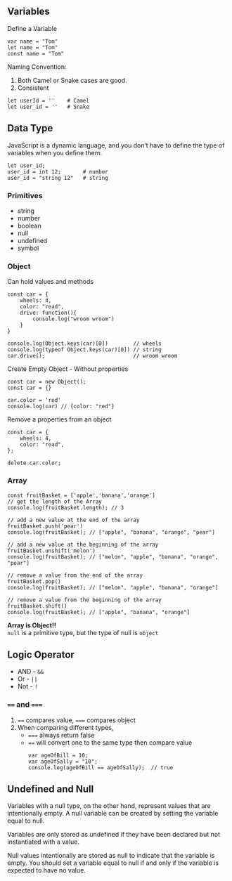 ## Variables

Define a Variable
```
var name = "Tom"
let name = "Tom"
const name = "Tom"
```

Naming Convention:  
1. Both Camel or Snake cases are good.   
2. Consistent
```
let userId = ''    # Camel
let user_id = ''   # Snake
```

## Data Type
JavaScript is a dynamic language, and you don’t have to define the type of variables when you define them.

```
let user_id;
user_id = int 12;       # number
user_id = "string 12"   # string
```

### Primitives
* string
* number
* boolean
* null
* undefined
* symbol

### Object
Can hold values and methods

```
const car = {
    wheels: 4,
    color: "read",
    drive: function(){
        console.log("wroom wroom")
    }
}

console.log(Object.keys(car)[0])        // wheels
console.log(typeof Object.keys(car)[0]) // string
car.drive();                            // wroom wroom
```

Create Empty Object - Without properties
```
const car = new Object();
const car = {}

car.color = 'red'
console.log(car) // {color: "red"}
```

Remove a properties from an object
```
const car = {
    wheels: 4,
    color: "read",
};

delete car.color;
```

### Array
```
const fruitBasket = ['apple','banana','orange']
// get the length of the Array
console.log(fruitBasket.length); // 3

// add a new value at the end of the array
fruitBasket.push('pear')
console.log(fruitBasket); // ["apple", "banana", "orange", "pear"]

// add a new value at the beginning of the array
fruitBasket.unshift('melon')
console.log(fruitBasket); // ["melon", "apple", "banana", "orange", "pear"]

// remove a value from the end of the array
fruitBasket.pop()
console.log(fruitBasket); // ["melon", "apple", "banana", "orange"]

// remove a value from the beginning of the array
fruitBasket.shift()
console.log(fruitBasket); // ["apple", "banana", "orange"]
```

**Array is Object!!**  
`null` is a primitive type, but the type of null is `object`  

  

## Logic Operator
* AND - `&&`
* Or  - `||`
* Not - `!`

### `==` and `===`
1. `==` compares value, `===` compares object
2. When comparing different types,  
    * `===` always return false
    * `==` will convert one to the same type then compare value
        ```
        var ageOfBill = 10;
        var ageOfSally = "10";
        console.log(ageOfBill == ageOfSally);  // true
        ```

## Undefined and Null
Variables with a null type, on the other hand, represent values that are intentionally empty. A null variable can be created by setting the variable equal to null.  

Variables are only stored as undefined if they have been declared but not instantiated with a value.

Null values intentionally are stored as null to indicate that the variable is empty. You should set a variable equal to null if and only if the variable is expected to have no value.



